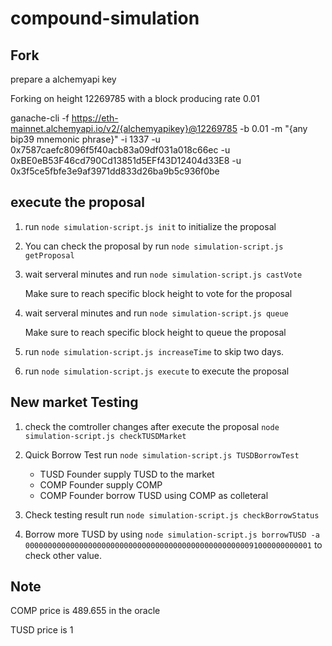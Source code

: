 # compound-simulation

## Fork

prepare a alchemyapi key

Forking on height 12269785 with a block producing rate 0.01

ganache-cli -f https://eth-mainnet.alchemyapi.io/v2/{alchemyapikey}@12269785 -b 0.01 -m "{any bip39 mnemonic phrase}" -i 1337 -u 0x7587caefc8096f5f40acb83a09df031a018c66ec -u  0xBE0eB53F46cd790Cd13851d5EFf43D12404d33E8 -u 0x3f5ce5fbfe3e9af3971dd833d26ba9b5c936f0be

## execute the proposal

1. run `node simulation-script.js init` to initialize the proposal
2. You can check the proposal by run `node simulation-script.js getProposal`
3. wait serveral minutes and run `node simulation-script.js castVote`

   Make sure to reach specific block height to vote for the proposal

4. wait serveral minutes and run `node simulation-script.js queue`

   Make sure to reach specific block height to queue the proposal
5. run `node simulation-script.js increaseTime` to skip two days.
6. run `node simulation-script.js execute` to execute the proposal

## New market Testing

1. check the comtroller changes after execute the proposal `node simulation-script.js checkTUSDMarket`
2. Quick Borrow Test run `node simulation-script.js TUSDBorrowTest`

    - TUSD Founder supply TUSD to the market
    - COMP Founder supply COMP
    - COMP Founder borrow TUSD using COMP as colleteral

3. Check testing result run `node simulation-script.js checkBorrowStatus`

4. Borrow more TUSD by using `node simulation-script.js borrowTUSD -a 0000000000000000000000000000000000000000000000000091000000000001` to check other value.

## Note

COMP price is 489.655 in the oracle

TUSD price is 1
